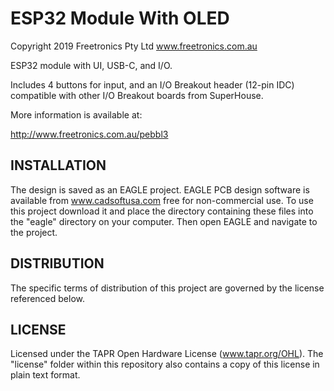 ESP32 Module With OLED
=============================================
Copyright 2019 Freetronics Pty Ltd  www.freetronics.com.au  

ESP32 module with UI, USB-C, and I/O.

Includes 4 buttons for input, and an I/O Breakout header
(12-pin IDC) compatible with other I/O Breakout boards from SuperHouse.

More information is available at:

  http://www.freetronics.com.au/pebbl3


INSTALLATION
------------
The design is saved as an EAGLE project. EAGLE PCB design software is
available from www.cadsoftusa.com free for non-commercial use. To use
this project download it and place the directory containing these files
into the "eagle" directory on your computer. Then open EAGLE and
navigate to the project.


DISTRIBUTION
------------
The specific terms of distribution of this project are governed by the
license referenced below.


LICENSE
-------
Licensed under the TAPR Open Hardware License (www.tapr.org/OHL).
The "license" folder within this repository also contains a copy of
this license in plain text format.
